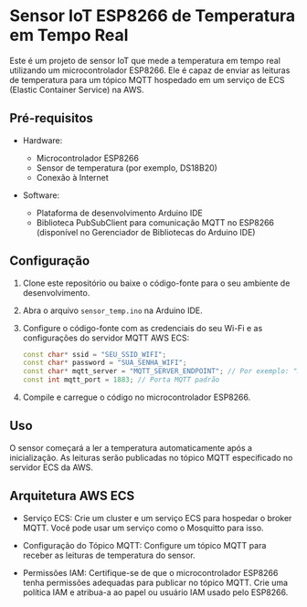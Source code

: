 # Sensor IoT ESP8266 de Temperatura em Tempo Real

Este é um projeto de sensor IoT que mede a temperatura em tempo real utilizando um microcontrolador ESP8266. Ele é capaz de enviar as leituras de temperatura para um tópico MQTT hospedado em um serviço de ECS (Elastic Container Service) na AWS.

## Pré-requisitos

- Hardware:
  - Microcontrolador ESP8266
  - Sensor de temperatura (por exemplo, DS18B20)
  - Conexão à Internet

- Software:
  - Plataforma de desenvolvimento Arduino IDE
  - Biblioteca PubSubClient para comunicação MQTT no ESP8266 (disponível no Gerenciador de Bibliotecas do Arduino IDE)

## Configuração

1. Clone este repositório ou baixe o código-fonte para o seu ambiente de desenvolvimento.

2. Abra o arquivo `sensor_temp.ino` na Arduino IDE.

3. Configure o código-fonte com as credenciais do seu Wi-Fi e as configurações do servidor MQTT AWS ECS:
    ```cpp
    const char* ssid = "SEU_SSID_WIFI";
    const char* password = "SUA_SENHA_WIFI";
    const char* mqtt_server = "MQTT_SERVER_ENDPOINT"; // Por exemplo: "mqtt.example.com"
    const int mqtt_port = 1883; // Porta MQTT padrão
    ```

4. Compile e carregue o código no microcontrolador ESP8266.

## Uso

O sensor começará a ler a temperatura automaticamente após a inicialização. As leituras serão publicadas no tópico MQTT especificado no servidor ECS da AWS.

## Arquitetura AWS ECS

- Serviço ECS: Crie um cluster e um serviço ECS para hospedar o broker MQTT. Você pode usar um serviço como o Mosquitto para isso.

- Configuração do Tópico MQTT: Configure um tópico MQTT para receber as leituras de temperatura do sensor.

- Permissões IAM: Certifique-se de que o microcontrolador ESP8266 tenha permissões adequadas para publicar no tópico MQTT. Crie uma política IAM e atribua-a ao papel ou usuário IAM usado pelo ESP8266.
